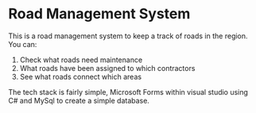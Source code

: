 # Road Management System
This is a road management system to keep a track of roads in the region. You can:

1. Check what roads need maintenance
2. What roads have been assigned to which contractors
3. See what roads connect which areas

The tech stack is fairly simple, Microsoft Forms within visual studio using C# and MySql to create a simple database. 


